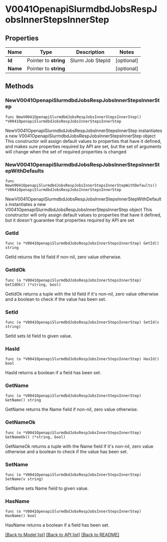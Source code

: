 # V0041OpenapiSlurmdbdJobsRespJobsInnerStepsInnerStep

## Properties

Name | Type | Description | Notes
------------ | ------------- | ------------- | -------------
**Id** | Pointer to **string** | Slurm Job StepId | [optional] 
**Name** | Pointer to **string** |  | [optional] 

## Methods

### NewV0041OpenapiSlurmdbdJobsRespJobsInnerStepsInnerStep

`func NewV0041OpenapiSlurmdbdJobsRespJobsInnerStepsInnerStep() *V0041OpenapiSlurmdbdJobsRespJobsInnerStepsInnerStep`

NewV0041OpenapiSlurmdbdJobsRespJobsInnerStepsInnerStep instantiates a new V0041OpenapiSlurmdbdJobsRespJobsInnerStepsInnerStep object
This constructor will assign default values to properties that have it defined,
and makes sure properties required by API are set, but the set of arguments
will change when the set of required properties is changed

### NewV0041OpenapiSlurmdbdJobsRespJobsInnerStepsInnerStepWithDefaults

`func NewV0041OpenapiSlurmdbdJobsRespJobsInnerStepsInnerStepWithDefaults() *V0041OpenapiSlurmdbdJobsRespJobsInnerStepsInnerStep`

NewV0041OpenapiSlurmdbdJobsRespJobsInnerStepsInnerStepWithDefaults instantiates a new V0041OpenapiSlurmdbdJobsRespJobsInnerStepsInnerStep object
This constructor will only assign default values to properties that have it defined,
but it doesn't guarantee that properties required by API are set

### GetId

`func (o *V0041OpenapiSlurmdbdJobsRespJobsInnerStepsInnerStep) GetId() string`

GetId returns the Id field if non-nil, zero value otherwise.

### GetIdOk

`func (o *V0041OpenapiSlurmdbdJobsRespJobsInnerStepsInnerStep) GetIdOk() (*string, bool)`

GetIdOk returns a tuple with the Id field if it's non-nil, zero value otherwise
and a boolean to check if the value has been set.

### SetId

`func (o *V0041OpenapiSlurmdbdJobsRespJobsInnerStepsInnerStep) SetId(v string)`

SetId sets Id field to given value.

### HasId

`func (o *V0041OpenapiSlurmdbdJobsRespJobsInnerStepsInnerStep) HasId() bool`

HasId returns a boolean if a field has been set.

### GetName

`func (o *V0041OpenapiSlurmdbdJobsRespJobsInnerStepsInnerStep) GetName() string`

GetName returns the Name field if non-nil, zero value otherwise.

### GetNameOk

`func (o *V0041OpenapiSlurmdbdJobsRespJobsInnerStepsInnerStep) GetNameOk() (*string, bool)`

GetNameOk returns a tuple with the Name field if it's non-nil, zero value otherwise
and a boolean to check if the value has been set.

### SetName

`func (o *V0041OpenapiSlurmdbdJobsRespJobsInnerStepsInnerStep) SetName(v string)`

SetName sets Name field to given value.

### HasName

`func (o *V0041OpenapiSlurmdbdJobsRespJobsInnerStepsInnerStep) HasName() bool`

HasName returns a boolean if a field has been set.


[[Back to Model list]](../README.md#documentation-for-models) [[Back to API list]](../README.md#documentation-for-api-endpoints) [[Back to README]](../README.md)


